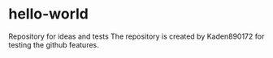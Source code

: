 # hello-world
Repository for ideas and tests
The repository is created by Kaden890172 for testing the github features.
